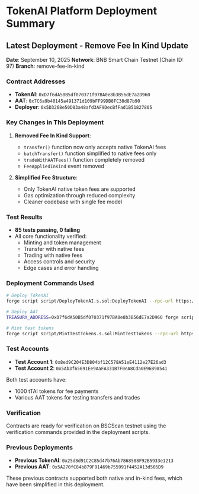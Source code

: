 # TokenAI Platform Deployment Summary

## Latest Deployment - Remove Fee In Kind Update

**Date**: September 10, 2025
**Network**: BNB Smart Chain Testnet (Chain ID: 97)
**Branch**: remove-fee-in-kind

### Contract Addresses

- **TokenAI**: `0xD7f6dA50B5df070371f97BA0e8b3B56dE7a2D960`
- **AAT**: `0x7C6a9b40145a491371d109bFF99DB8FC38d87b90`
- **Deployer**: `0x5D3268e50D83a48afd3AF9DecBfFad1B51827805`

### Key Changes in This Deployment

1. **Removed Fee In Kind Support**:
   - `transfer()` function now only accepts native TokenAI fees
   - `batchTransfer()` function simplified to native fees only
   - `tradeWithAATFees()` function completely removed
   - `FeeAppliedInKind` event removed

2. **Simplified Fee Structure**:
   - Only TokenAI native token fees are supported
   - Gas optimization through reduced complexity
   - Cleaner codebase with single fee model

### Test Results

- **85 tests passing, 0 failing**
- All core functionality verified:
  - Minting and token management
  - Transfer with native fees
  - Trading with native fees
  - Access controls and security
  - Edge cases and error handling

### Deployment Commands Used

```bash
# Deploy TokenAI
forge script script/DeployTokenAI.s.sol:DeployTokenAI --rpc-url https://data-seed-prebsc-1-s1.binance.org:8545/ --broadcast

# Deploy AAT
TREASURY_ADDRESS=0xD7f6dA50B5df070371f97BA0e8b3B56dE7a2D960 forge script script/DeployAAT.s.sol:DeployAATTestnet --rpc-url https://data-seed-prebsc-1-s1.binance.org:8545/ --broadcast

# Mint test tokens
forge script script/MintTestTokens.s.sol:MintTestTokens --rpc-url https://data-seed-prebsc-1-s1.binance.org:8545/ --broadcast
```

### Test Accounts

- **Test Account 1**: `0x8ed9C204E3D804bf12C578A51eE4112e27E26ad3`
- **Test Account 2**: `0x5Ab3f65691Ee9AaFA331B7F0eA8Cda0E96B98541`

Both test accounts have:
- 1000 tTAI tokens for fee payments
- Various AAT tokens for testing transfers and trades

### Verification

Contracts are ready for verification on BSCScan testnet using the verification commands provided in the deployment scripts.

### Previous Deployments

- **Previous TokenAI**: `0x25d8d91C2C85d47b76Ab7868588F92B5933e1213`
- **Previous AAT**: `0x5A270fC84b879F91469b755991f4452A13d505D9`

These previous contracts supported both native and in-kind fees, which have been simplified in this deployment.